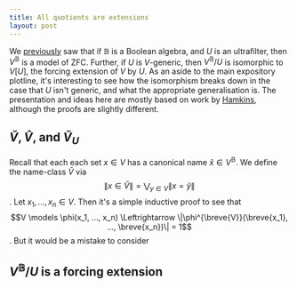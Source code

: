 ```yaml
---
title: All quotients are extensions
layout: post
---
```


<script type="text/x-mathjax-config"> MathJax.Hub.Config({ tex2jax: { inlineMath: [['$','$'], ['\\(','\\)']], processEscapes: true } }); </script> <script src="https://cdnjs.cloudflare.com/ajax/libs/mathjax/2.7.0/MathJax.js?config=TeX-AMS-MML_HTMLorMML" type="text/javascript"></script>

We [previously](https://hilbert-spaess.github.io/2020/05/23/building-actual-models.html) saw that if $\mathbb{B}$ is a Boolean algebra, and $U$ is an ultrafilter, then $V^{\mathbb{B}}$ is a model of ZFC. Further, if $U$ is $V$-generic, then $V^{\mathbb{B}}/U$ is isomorphic to $V[U]$, the forcing extension of $V$ by $U$. As an aside to the main expository plotline, it's interesting to see how the isomorphism breaks down in the case that $U$ isn't generic, and what the appropriate generalisation is. The presentation and ideas here are mostly based on work by [Hamkins](https://arxiv.org/abs/1206.6075), although the proofs are slightly different.

## $\breve{V}, \hat{V}$, and $\breve{V}_U$

Recall that each each set $x \in V$ has a canonical name $\breve{x} \in V^{\mathbb{B}}$. We define the name-class $\breve{V}$ via $$\| x \in \breve{V}\| = \bigvee_{y \in V}\| x = \breve{y}\|$$. Let $x_1, ..., x_n \in V$. Then it's a simple inductive proof to see that $$V \models \phi(x_1, ..., x_n) \Leftrightarrow \|\phi^{\breve{V}}(\breve{x_1}, ..., \breve{x_n})\| = 1$$. But it would be a mistake to consider



## $V^{\mathbb{B}}/U$ is a forcing extension